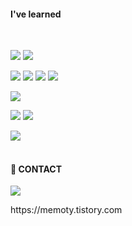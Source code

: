  #### I've learned
 <br>

<img src="https://img.shields.io/badge/-GO%20LANG-00ADD8?style=flat-square&logo=Go&logoColor=white"/>  <img src="https://img.shields.io/badge/-Python-3776AB?style=flat-square&logo=python&logoColor=white"/>


  <img src="https://img.shields.io/badge/-HTML-orange?style=flat-square&logo=html5&logoColor=black"/> <img src="https://img.shields.io/badge/-CSS-1572B6?style=flat-square&logo=css3&logoColor=white"/> <img src="https://img.shields.io/badge/-Javascript-F7DF1E?style=flat-square&logo=javascript&logoColor=black"/> <img src="https://img.shields.io/badge/-React-61DAFB?style=flat-square&logo=react&logoColor=black"/>

  <img src="https://img.shields.io/badge/-Hyperledger%20Fabric-red?style=flat-square&logo=Hyperledger&logoColor=black"/> 


   <img src="https://img.shields.io/badge/-AWS-yellow?style=flat-square&logo=Amazon aws&logoColor=black"/> <img src="https://img.shields.io/badge/-Heroku-430098?style=flat-square&logo=Heroku&logoColor=white"/>

  <img src="https://img.shields.io/badge/-Hyperledger%20Fabric-red?style=flat-square&logo=Hyperledger&logoColor=white"/>
  <br><br>

#### 📲 CONTACT
<a href="https://memoty.tistory.com"><img src="https://img.shields.io/badge/-ITBlog-black?style=flat-square&logo=dev.to&logoColor=white"/></a>
  </div> https://memoty.tistory.com
  
<br>
